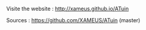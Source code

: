 Visite the website : http://xameus.github.io/ATuin

Sources : https://github.com/XAMEUS/ATuin (master)
